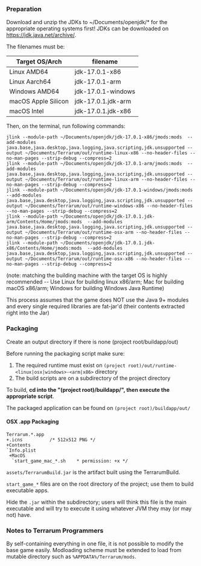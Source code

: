 ### Preparation

Download and unzip the JDKs to ~/Documents/openjdk/* for the appropriate operating systems first! JDKs can be downloaded on https://jdk.java.net/archive/.

The filenames must be:

| Target OS/Arch      | filename           |
|---------------------|--------------------|
| Linux AMD64         | jdk-17.0.1-x86     |
| Linux Aarch64       | jdk-17.0.1-arm     |
| Windows AMD64       | jdk-17.0.1-windows |
| macOS Apple Silicon | jdk-17.0.1.jdk-arm |
| macOS Intel         | jdk-17.0.1.jdk-x86 |

Then, on the terminal, run following commands:

```
jlink --module-path ~/Documents/openjdk/jdk-17.0.1-x86/jmods:mods  --add-modules java.base,java.desktop,java.logging,java.scripting,jdk.unsupported --output ~/Documents/Terrarum/out/runtime-linux-x86 --no-header-files --no-man-pages --strip-debug --compress=2
jlink --module-path ~/Documents/openjdk/jdk-17.0.1-arm/jmods:mods  --add-modules java.base,java.desktop,java.logging,java.scripting,jdk.unsupported --output ~/Documents/Terrarum/out/runtime-linux-arm --no-header-files --no-man-pages --strip-debug --compress=2
jlink --module-path ~/Documents/openjdk/jdk-17.0.1-windows/jmods:mods  --add-modules java.base,java.desktop,java.logging,java.scripting,jdk.unsupported --output ~/Documents/Terrarum/out/runtime-windows-x86 --no-header-files --no-man-pages --strip-debug --compress=2
jlink --module-path ~/Documents/openjdk/jdk-17.0.1.jdk-arm/Contents/Home/jmods:mods  --add-modules java.base,java.desktop,java.logging,java.scripting,jdk.unsupported --output ~/Documents/Terrarum/out/runtime-osx-arm --no-header-files --no-man-pages --strip-debug --compress=2
jlink --module-path ~/Documents/openjdk/jdk-17.0.1.jdk-x86/Contents/Home/jmods:mods  --add-modules java.base,java.desktop,java.logging,java.scripting,jdk.unsupported --output ~/Documents/Terrarum/out/runtime-osx-x86 --no-header-files --no-man-pages --strip-debug --compress=2
```

(note: matching the building machine with the target OS is highly recommended -- Use Linux for building linux x86/arm; Mac for building macOS x86/arm; Windows for building Windows Java Runtime)

This process assumes that the game does NOT use the Java 9+ modules and every single required libraries are fat-jar'd (their contents extracted right into the Jar)

### Packaging

Create an output directory if there is none (project root/buildapp/out)

Before running the packaging script make sure:

1. The required runtime must exist on `(project root)/out/runtime-<linux|osx|windows>-<arm|x86>` directory
2. The build scripts are on a subdirectory of the project directory

To build, **cd into the "(project root)/buildapp/", then execute the appropriate script**.

The packaged application can be found on `(project root)/buildapp/out/`

#### OSX .app Packaging

```
Terrarum.*.app
+.icns          /* 512x512 PNG */
+Contents 
`Info.plist
 +MacOS
  `start_game_mac_*.sh    * permission: +x */
```

`assets/TerrarumBuild.jar` is the artifact built using the TerrarumBuild.

`start_game_*` files are on the root directory of the project; use them to build executable apps.

Hide the `.jar` within the subdirectory; users will think this file is the main executable and will try to execute it using whatever JVM they may (or may not) have.

### Notes to Terrarum Programmers

By self-containing everything in one file, it is not possible to modify the base game easily. Modloading scheme must be extended to load from mutable directory such as `%APPDATA%/Terrarum/mods`.

